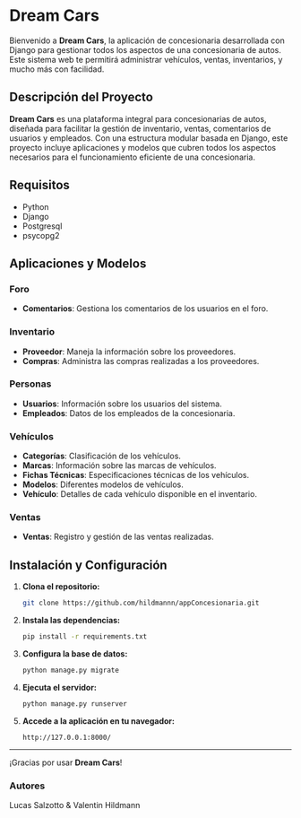 # Dream Cars

Bienvenido a **Dream Cars**, la aplicación de concesionaria desarrollada con Django para gestionar todos los aspectos de una concesionaria de autos. Este sistema web te permitirá administrar vehículos, ventas, inventarios, y mucho más con facilidad.

## Descripción del Proyecto

**Dream Cars** es una plataforma integral para concesionarias de autos, diseñada para facilitar la gestión de inventario, ventas, comentarios de usuarios y empleados. Con una estructura modular basada en Django, este proyecto incluye aplicaciones y modelos que cubren todos los aspectos necesarios para el funcionamiento eficiente de una concesionaria.

## Requisitos
- Python
- Django
- Postgresql
- psycopg2

## Aplicaciones y Modelos

### Foro

- **Comentarios**: Gestiona los comentarios de los usuarios en el foro.

### Inventario

- **Proveedor**: Maneja la información sobre los proveedores.
- **Compras**: Administra las compras realizadas a los proveedores.

### Personas

- **Usuarios**: Información sobre los usuarios del sistema.
- **Empleados**: Datos de los empleados de la concesionaria.

### Vehículos

- **Categorías**: Clasificación de los vehículos.
- **Marcas**: Información sobre las marcas de vehículos.
- **Fichas Técnicas**: Especificaciones técnicas de los vehículos.
- **Modelos**: Diferentes modelos de vehículos.
- **Vehículo**: Detalles de cada vehículo disponible en el inventario.

### Ventas

- **Ventas**: Registro y gestión de las ventas realizadas.

## Instalación y Configuración

1. **Clona el repositorio:**

    ```bash
    git clone https://github.com/hildmannn/appConcesionaria.git
    ```

2. **Instala las dependencias:**

    ```bash
    pip install -r requirements.txt
    ```

3. **Configura la base de datos:**

    ```bash
    python manage.py migrate
    ```

4. **Ejecuta el servidor:**

    ```bash
    python manage.py runserver
    ```

5. **Accede a la aplicación en tu navegador:**

    ```
    http://127.0.0.1:8000/
    ```
---

¡Gracias por usar **Dream Cars**!

### Autores
Lucas Salzotto & Valentin Hildmann

